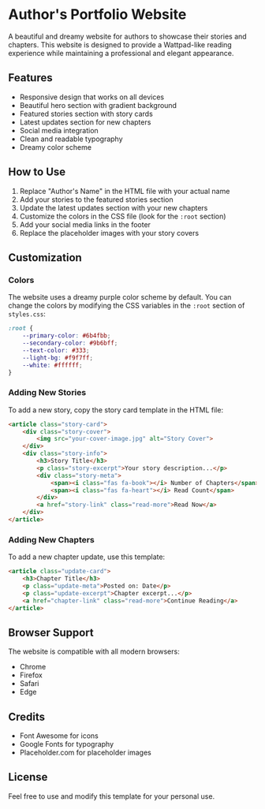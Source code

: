 # Author's Portfolio Website

A beautiful and dreamy website for authors to showcase their stories and chapters. This website is designed to provide a Wattpad-like reading experience while maintaining a professional and elegant appearance.

## Features

- Responsive design that works on all devices
- Beautiful hero section with gradient background
- Featured stories section with story cards
- Latest updates section for new chapters
- Social media integration
- Clean and readable typography
- Dreamy color scheme

## How to Use

1. Replace "Author's Name" in the HTML file with your actual name
2. Add your stories to the featured stories section
3. Update the latest updates section with your new chapters
4. Customize the colors in the CSS file (look for the `:root` section)
5. Add your social media links in the footer
6. Replace the placeholder images with your story covers

## Customization

### Colors
The website uses a dreamy purple color scheme by default. You can change the colors by modifying the CSS variables in the `:root` section of `styles.css`:

```css
:root {
    --primary-color: #6b4fbb;
    --secondary-color: #9b6bff;
    --text-color: #333;
    --light-bg: #f9f7ff;
    --white: #ffffff;
}
```

### Adding New Stories
To add a new story, copy the story card template in the HTML file:

```html
<article class="story-card">
    <div class="story-cover">
        <img src="your-cover-image.jpg" alt="Story Cover">
    </div>
    <div class="story-info">
        <h3>Story Title</h3>
        <p class="story-excerpt">Your story description...</p>
        <div class="story-meta">
            <span><i class="fas fa-book"></i> Number of Chapters</span>
            <span><i class="fas fa-heart"></i> Read Count</span>
        </div>
        <a href="story-link" class="read-more">Read Now</a>
    </div>
</article>
```

### Adding New Chapters
To add a new chapter update, use this template:

```html
<article class="update-card">
    <h3>Chapter Title</h3>
    <p class="update-meta">Posted on: Date</p>
    <p class="update-excerpt">Chapter excerpt...</p>
    <a href="chapter-link" class="read-more">Continue Reading</a>
</article>
```

## Browser Support

The website is compatible with all modern browsers:
- Chrome
- Firefox
- Safari
- Edge

## Credits

- Font Awesome for icons
- Google Fonts for typography
- Placeholder.com for placeholder images

## License

Feel free to use and modify this template for your personal use. 